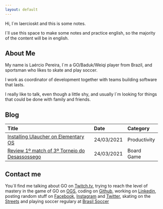 ```yaml
---
layout: default
---
```


Hi, I`m laercioskt and this is some notes.

I`ll use this space to make some notes and practice english, so the majority of the content will be in english.

## About Me

My name is Laércio Pereira, I`m a GO/Baduk/Weiqi player from Brazil, and sportsman who likes to skate and play soccer.

I work as coordinator of development together with teams building software that lasts.

I really like to talk, even though a little shy, and usually I`m looking for things that could be done with family and friends.

## Blog

| Title                                                                              | Date       | Category     | 
|:-----------------------------------------------------------------------------------|:-----------|:-------------|
| [Installing Ulaucher on Elementary OS](./content/ulauncher.html)                   | 24/03/2021 | Productivity |
| [Review 1º match of 3º Torneio do Desassossego](./content/review-match-1.html)     | 24/03/2021 | Board Game   |

## Contact me

You`ll find me talking about GO on [Twitch.tv](https://www.twitch.tv/laercionogo), trying to reach the level of mastery in the game of GO on [OGS](https://online-go.com/player/72785/), coding on [Github](https://github.com/laercioskt), working on [Linkedin](https://www.linkedin.com/in/laerciojuniorpereira/), posting random stuff on [Facebook](https://www.facebook.com/laercioskt), [Instagram](https://www.instagram.com/laercioskt) and [Twitter](https://twitter.com/laercioskt), skating on the [Streets](https://goo.gl/maps/zxHMvDcquvdEc89PA) and playing soccer regulary at [Brasil Soccer](https://brasilsoccer.com.br/)